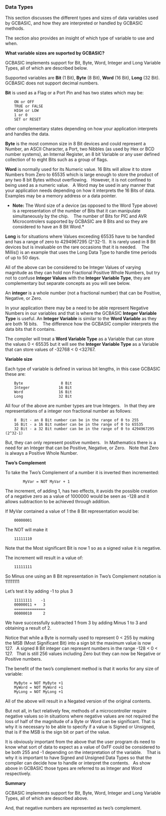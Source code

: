 <div class="section">

<div class="titlepage">

<div>

<div>

### <span id="_data_types"></span>Data Types

</div>

</div>

</div>

This section discusses the different types and sizes of data variables
used by GCBASIC, and how they are interpreted or handled by GCBASIC
methods.

The section also provides an insight of which type of variable to use
and when.

<span class="strong">**What variable sizes are suported by
GCBASIC?**</span>

GCBASIC implements support for Bit, Byte, Word, Integer and Long
Variable Types, all of which are described below.

Supported variables are <span class="strong">**Bit**</span> (1 Bit),
<span class="strong">**Byte**</span> (8 Bit), <span
class="strong">**Word**</span> (16 Bit), <span
class="strong">**Long**</span> (32 Bit). GCBASIC does not support
decimal numbers.

<span class="strong">**Bit**</span> is used as a Flag or a Port Pin and
has two states which may be:

``` screen
    ON or OFF
    TRUE or FALSE
    HIGH or LOW
    1 or 0
    SET or RESET
```

other complementary states depending on how your application interprets
and handles the data.

<span class="strong">**Byte**</span> is the most common size in 8 Bit
devices and could represent a Number, an ASCII Character, a Port, two
Nibbles (as used by Hex or BCD number systems), an Internal Register, an
8 bit Variable or any user defined collection of to eight Bits such as a
group of flags.

<span class="strong">**Word**</span> is normally used for its Numeric
value. 16 Bits will allow it to store Numbers from Zero to 65535 which
is large enough to store the product of any two 8 bit Bytes without
overflowing.   However, it is not confined to being used as a numeric
value.   A Word may be used in any manner that your application needs
depending on how it interprets the 16 Bits of data. Examples may be a
memory address or a data pointer.

<div class="itemizedlist">

-   <span class="strong">**Note:**</span> The Word size of a device (as
    opposed to the Word Type above) is a representation of the number of
    Bits that it can manipulate simultaneously by the chip.    The
    number of Bits for PIC and AVR Microcontrolers supported by GCBASIC
    are 8 Bits and so they are considered to have an 8 Bit Word.\*

</div>

<span class="strong">**Long**</span> is for situations where Values
exceeding 65535 have to be handled and has a range of zero to 4294967295
(2^32-1).  It is rarely used in 8 Bit devices but is invaluable on the
rare occasions that it is needed.    The Millis() is an example that
uses the Long Data Type to handle time periods of up to 50 days.

All of the above can be considered to be Integer Values of varying
magnitude as they can hold non Fractional Positive Whole Numbers, but
try not to confuse <span class="strong">**Integer Values**</span> with
the <span class="strong">**Integer Variable Type**</span>, they are
complementary but separate concepts as you will see below.

An <span class="strong">**integer**</span> is a whole number (not a
fractional number) that can be Positive, Negative, or Zero.

In your application there may be a need to be able represent Negative
Numbers in our variables and that is where the GCBASIC <span
class="strong">**Integer Variable Type**</span> is useful. An <span
class="strong">**Integer Variable**</span> is similar to the <span
class="strong">**Word Variable**</span> as they are both 16 bits.    The
difference how the GCBASIC compiler interprets the data bits that it
contains.

The compiler will treat a <span class="strong">**Word Variable
Type**</span> as a Variable that can store the values 0 &lt; 65535 but
it will see the <span class="strong">**Integer Variable Type**</span> as
a Variable that can store values of -32768 &lt; 0 &lt;32767.

<span class="strong">**Variable size**</span>

Each type of variable is defined in various bit lengths, in this case
GCBASIC these are:

``` screen
    Byte                 8 Bit
    Integer             16 Bit
    Word                16 Bit
    Long                32 Bit
```

All four of the above are number types are true Integers.   In that they
are representations of a integer non fractional number as follows:

``` screen
    8  Bit - an 8 Bit number can be in the range of 0 to 255
    16 Bit - a 16 Bit number can be in the range of 0 to 65535
    32 Bit - a 32 Bit number can be in the range of 0 to 4294967295 (2^32-1)
```

But, they can only represent positive numbers.   In Mathematics there is
a need for an Integer that can be Positive, Negative, or Zero.   Note
that Zero is always a Positive Whole Number.

<span class="strong">**Two’s Complement**</span>

To take the Two’s Complement of a number it is inverted then
incremented:

``` screen
        MyVar = NOT MyVar + 1
```

The increment, of adding 1, has two effects, it avoids the possible
creation of a negative zero as a value of 1000000 would be seen as -128
and it allows subtraction to be achieved through addition.

If MyVar contained a value of 1 the 8 Bit representation would be:

``` screen
    00000001
```

The NOT will make it

``` screen
    11111110
```

Note that the Most significant Bit is now 1 so as a signed value it is
negative.

The increment will result in a value of:

``` screen
    11111111
```

So Minus one using an 8 Bit representation in Two’s Complement notation
is 11111111

Let’s test it by adding -1 to plus 3

``` screen
    11111111    -1
    00000011 +   3
    ==============
    00000010     2
```

We have successfully subtracted 1 from 3 by adding Minus 1 to 3 and
obtaining a result of 2.

Notice that while a Byte is normally used to represent 0 &lt; 255 by
making the MSB (Most Significant Bit) into a sign bit the maximum value
is now 127.   A signed 8 Bit integer can represent numbers in the range
-128 &lt; 0 &lt; 127.   That is still 256 values including Zero but they
can now be Negative or Positive numbers.

The benefit of the two’s complement method is that it works for any size
of variable:

``` screen
    MyByte = NOT MyByte +1
    MyWord = NOT MyWord +1
    MyLong = NOT MyLong +1
```

All of the above will result in a Negated version of the original
contents.

But not all, in fact relatively few, methods of a microcontroller
require negative values so in situations where negative values are not
required the loss of half of the magnitude of a Byte or Word can be
significant. That is why it is necessary to be able to specify if a
value is Signed or Unsigned, that is if the MSB is the sign bit or part
of the value.

It is obviously important from the above that the user program ds need
to know what sort of data to expect as a value of 0xFF could be
considered to be both 255 and -1 depending on the interpretation of the
variable.    That is why it is important to have Signed and Unsigned
Data Types so that the compiler can decide how to handle or interpret
the contents.   As show above in GCBASIC those types are referred to as
Integer and Word respectively.

<span class="strong">**Summary**</span>

GCBASIC implements support for Bit, Byte, Word, Integer and Long
Variable Types, all of which are described above.

And, that negative numbers are represented as two’s complement.  

</div>
